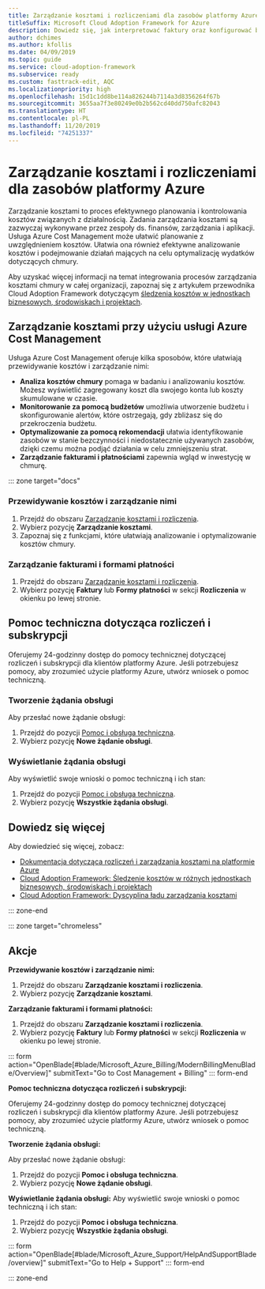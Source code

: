 ```yaml
---
title: Zarządzanie kosztami i rozliczeniami dla zasobów platformy Azure
titleSuffix: Microsoft Cloud Adoption Framework for Azure
description: Dowiedz się, jak interpretować faktury oraz konfigurować budżety i płatności dotyczące zasobów platformy Azure.
author: dchimes
ms.author: kfollis
ms.date: 04/09/2019
ms.topic: guide
ms.service: cloud-adoption-framework
ms.subservice: ready
ms.custom: fasttrack-edit, AQC
ms.localizationpriority: high
ms.openlocfilehash: 15d1c1dd8be114a826244b7114a3d8356264f67b
ms.sourcegitcommit: 3655aa7f3e80249e0b2b562cd40dd750afc82043
ms.translationtype: HT
ms.contentlocale: pl-PL
ms.lasthandoff: 11/20/2019
ms.locfileid: "74251337"
---
```

# <a name="manage-costs-and-billing-for-your-azure-resources"></a>Zarządzanie kosztami i rozliczeniami dla zasobów platformy Azure

Zarządzanie kosztami to proces efektywnego planowania i kontrolowania kosztów związanych z działalnością. Zadania zarządzania kosztami są zazwyczaj wykonywane przez zespoły ds. finansów, zarządzania i aplikacji. Usługa Azure Cost Management może ułatwić planowanie z uwzględnieniem kosztów. Ułatwia ona również efektywne analizowanie kosztów i podejmowanie działań mających na celu optymalizację wydatków dotyczących chmury.

Aby uzyskać więcej informacji na temat integrowania procesów zarządzania kosztami chmury w całej organizacji, zapoznaj się z artykułem przewodnika Cloud Adoption Framework dotyczącym [śledzenia kosztów w jednostkach biznesowych, środowiskach i projektach](../azure-best-practices/track-costs.md).

## <a name="manage-your-costs-with-azure-cost-management"></a>Zarządzanie kosztami przy użyciu usługi Azure Cost Management

Usługa Azure Cost Management oferuje kilka sposobów, które ułatwiają przewidywanie kosztów i zarządzanie nimi:

- **Analiza kosztów chmury** pomaga w badaniu i analizowaniu kosztów. Możesz wyświetlić zagregowany koszt dla swojego konta lub koszty skumulowane w czasie.
- **Monitorowanie za pomocą budżetów** umożliwia utworzenie budżetu i skonfigurowanie alertów, które ostrzegają, gdy zbliżasz się do przekroczenia budżetu.
- **Optymalizowanie za pomocą rekomendacji** ułatwia identyfikowanie zasobów w stanie bezczynności i niedostatecznie używanych zasobów, dzięki czemu można podjąć działania w celu zmniejszeniu strat.
- **Zarządzanie fakturami i płatnościami** zapewnia wgląd w inwestycję w chmurę.

::: zone target="docs"

### <a name="predict-and-manage-costs"></a>Przewidywanie kosztów i zarządzanie nimi

1. Przejdź do obszaru [Zarządzanie kosztami i rozliczenia](https://portal.azure.com/#blade/Microsoft_Azure_Billing/ModernBillingMenuBlade/Overview).
1. Wybierz pozycję **Zarządzanie kosztami**.
1. Zapoznaj się z funkcjami, które ułatwiają analizowanie i optymalizowanie kosztów chmury.

### <a name="manage-invoices-and-payment-methods"></a>Zarządzanie fakturami i formami płatności

1. Przejdź do obszaru [Zarządzanie kosztami i rozliczenia](https://portal.azure.com/#blade/Microsoft_Azure_Billing/ModernBillingMenuBlade/Overview).
1. Wybierz pozycję **Faktury** lub **Formy płatności** w sekcji **Rozliczenia** w okienku po lewej stronie.

## <a name="billing-and-subscription-support"></a>Pomoc techniczna dotycząca rozliczeń i subskrypcji

Oferujemy 24-godzinny dostęp do pomocy technicznej dotyczącej rozliczeń i subskrypcji dla klientów platformy Azure. Jeśli potrzebujesz pomocy, aby zrozumieć użycie platformy Azure, utwórz wniosek o pomoc techniczną.

### <a name="create-a-support-request"></a>Tworzenie żądania obsługi

Aby przesłać nowe żądanie obsługi:

1. Przejdź do pozycji [Pomoc i obsługa techniczna](https://portal.azure.com/#blade/Microsoft_Azure_Support/HelpAndSupportBlade/overview).
1. Wybierz pozycję **Nowe żądanie obsługi**.

### <a name="view-a-support-request"></a>Wyświetlanie żądania obsługi

Aby wyświetlić swoje wnioski o pomoc techniczną i ich stan:

1. Przejdź do pozycji [Pomoc i obsługa techniczna](https://portal.azure.com/#blade/Microsoft_Azure_Support/HelpAndSupportBlade/overview).
1. Wybierz pozycję **Wszystkie żądania obsługi**.

## <a name="learn-more"></a>Dowiedz się więcej

Aby dowiedzieć się więcej, zobacz:

- [Dokumentacja dotycząca rozliczeń i zarządzania kosztami na platformie Azure](https://docs.microsoft.com/azure/billing)
- [Cloud Adoption Framework: Śledzenie kosztów w różnych jednostkach biznesowych, środowiskach i projektach](../azure-best-practices/track-costs.md)
- [Cloud Adoption Framework: Dyscyplina ładu zarządzania kosztami](../../govern/cost-management/index.md)

::: zone-end

::: zone target="chromeless"

## <a name="actions"></a>Akcje

**Przewidywanie kosztów i zarządzanie nimi:**

1. Przejdź do obszaru **Zarządzanie kosztami i rozliczenia**.
1. Wybierz pozycję **Zarządzanie kosztami**.

**Zarządzanie fakturami i formami płatności:**

1. Przejdź do obszaru **Zarządzanie kosztami i rozliczenia**.
1. Wybierz pozycję **Faktury** lub **Formy płatności** w sekcji **Rozliczenia** w okienku po lewej stronie.

::: form action="OpenBlade[#blade/Microsoft_Azure_Billing/ModernBillingMenuBlade/Overview]" submitText="Go to Cost Management + Billing" ::: form-end

**Pomoc techniczna dotycząca rozliczeń i subskrypcji:**

Oferujemy 24-godzinny dostęp do pomocy technicznej dotyczącej rozliczeń i subskrypcji dla klientów platformy Azure. Jeśli potrzebujesz pomocy, aby zrozumieć użycie platformy Azure, utwórz wniosek o pomoc techniczną.

**Tworzenie żądania obsługi:**

Aby przesłać nowe żądanie obsługi:

1. Przejdź do pozycji **Pomoc i obsługa techniczna**.
2. Wybierz pozycję **Nowe żądanie obsługi**.

**Wyświetlanie żądania obsługi:** Aby wyświetlić swoje wnioski o pomoc techniczną i ich stan:

1. Przejdź do pozycji **Pomoc i obsługa techniczna**.
2. Wybierz pozycję **Wszystkie żądania obsługi**.

::: form action="OpenBlade[#blade/Microsoft_Azure_Support/HelpAndSupportBlade/overview]" submitText="Go to Help + Support" ::: form-end

::: zone-end
